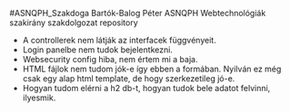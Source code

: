 #ASNQPH_Szakdoga
Bartók-Balog Péter ASNQPH Webtechnológiák szakirány szakdolgozat repository


- A controllerek nem látják az interfacek függvényeit.
- Login panelbe nem tudok bejelentkezni.
- Websecurity config hiba, nem értem mi a baja.
- HTML fájlok nem tudom jók-e így ebben a formában. Nyilván ez még csak egy alap html template, de hogy szerkezetileg jó-e.
- Hogyan tudom elérni a h2 db-t, hogyan tudok bele adatot felvinni, ilyesmik.
